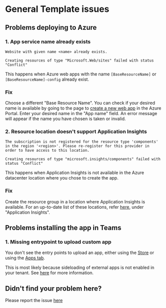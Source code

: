 # General Template issues

## Problems deploying to Azure

### 1. App service name already exists

`Website with given name <name> already exists.`

`Creating resources of type "Microsoft.Web/sites" failed with status "Conflict"`

This happens when Azure web apps with the name `[BaseResourceName]` or `[BaseResourceName]-config` already exist.

### Fix

Choose a different "Base Resource Name". You can check if your desired name is available by going to the page to [create a new web app](https://portal.azure.com/#create/Microsoft.WebSite) in the Azure Portal. Enter your desired name in the "App name" field. An error message will appear if the name you have chosen is taken or invalid.

### 2. Resource location doesn't support Application Insights

`The subscription is not registered for the resource type 'components' in the region '<region>'. Please re-register for this provider in order to have access to this location.`

`Creating resources of type "microsoft.insights/components" failed with status "Conflict"`

This happens when Application Insights is not available in the Azure datacenter location where you chose to create the app.

### Fix

Create the resource group in a location where Application Insights is available. For an up-to-date list of these locations, refer [here](https://azure.microsoft.com/en-us/global-infrastructure/services/?products=monitor), under "Application Insights".

## Problems installing the app in Teams

### 1. Missing entrypoint to upload custom app

You don't see the entry points to upload an app, either using the [Store](https://docs.microsoft.com/en-us/microsoftteams/platform/concepts/apps/apps-upload#upload-your-package-into-a-team-or-conversation-using-the-store) or using the [Apps tab](https://docs.microsoft.com/en-us/microsoftteams/platform/concepts/apps/apps-upload#upload-your-package-into-a-team-using-the-apps-tab).

This is most likely because sideloading of external apps is not enabled in your tenant. See [here](https://docs.microsoft.com/en-us/microsoftteams/admin-settings) for more information.

## Didn't find your problem here?

Please report the issue [here](https://github.com/OfficeDev/microsoft-teams-emergency-operations-center/issues/new)

